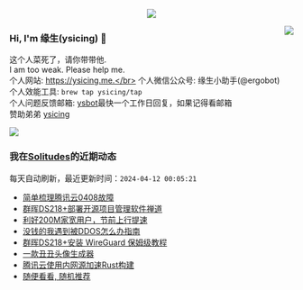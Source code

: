 <p align="center">
    <img align="center" src="https://github-profile-trophy.vercel.app/?username=ysicing&title=Star,Follower,Commit,Issue" style="max-width:100%;">
</p>

<img align="right" src="https://github-readme-stats.vercel.app/api?username=ysicing&show_icons=true&icon_color=805AD5&text_color=718096&bg_color=ffffff&hide_title=true" />


### Hi, I'm 缘生(ysicing) 👋

<!--
**ysicing/ysicing** is a ✨ _special_ ✨ repository because its `README.md` (this file) appears on your GitHub profile.

Here are some ideas to get you started:

- 🔭 I’m currently working on ...
- 🌱 I’m currently learning ...
- 👯 I’m looking to collaborate on ...
- 🤔 I’m looking for help with ...
- 💬 Ask me about ...
- 📫 How to reach me: ...
- 😄 Pronouns: ...
- ⚡ Fun fact: ...
- 🌈 I'm currently working on ... 😎
- 🐳 I’m currently learning go\k8s source code. 😅
- 🤔 I'm thinking about how to make more more money 😁.
- 💬 Ask me about `lao biao`
- 📫 How to reach me: mail [i@ysicing.me](mailto:i@ysicing.me) or blog [ysicing.me](https://ysicing.me) 
- sponsor: [ysicing](https://afdian.net/@ysicing)

-->

这个人菜死了，请你带带他.</br>
I am too weak. Please help me.</br>
个人网站: https://ysicing.me.</br>
个人微信公众号: 缘生小助手(@ergobot)</br>
个人效能工具: `brew tap ysicing/tap`</br>
个人问题反馈邮箱:  [ysbot](mailto:ysbot@12306.work)最快一个工作日回复，如果记得看邮箱</br>
赞助弟弟 [ysicing](https://sponsor.ysicing.net/)

![](https://komarev.com/ghpvc/?username=ysicing&color=green)

<!--events start -->

### 我在[Solitudes](https://ysicing.me)的近期动态

每天自动刷新，最近更新时间：`2024-04-12 00:05:21`

*  [简单梳理腾讯云0408故障](https://ysicing.me/qcloud-240408/v1)
*  [群晖DS218+部署开源项目管理软件禅道](https://ysicing.me/zentao-working-nas-dsm7/v1)
*  [利好200M家宽用户，节前上行提速](https://ysicing.me/bb/yd-t-3328-2023/v1)
*  [没钱的我遇到被DDOS怎么办指南](https://ysicing.me/fake-ddos/v1)
*  [群晖DS218+安装 WireGuard 保姆级教程](https://ysicing.me/wireguard-working-nas-dsm7/v1)
*  [一款丑丑头像生成器](https://ysicing.me/tools/ugly-avatar/v1)
*  [腾讯云使用内网源加速Rust构建](https://ysicing.me/qcloud-rust-mirrors/v1)
*  [随便看看, 随机推荐](https://ysicing.me/random/)


<!--events end -->
